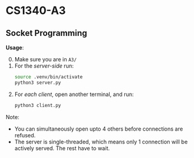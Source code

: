 # CS1340-A3

## Socket Programming

**Usage**:

0. Make sure you are in `A3/`
1. For the *server-side* run:
    ```bash
    source .venv/bin/activate
    python3 server.py
    ```
2. For *each client*, open another terminal, and run:
    ```bash
    python3 client.py
    ```

Note:
+ You can simultaneously open upto 4 others before connections are refused.
+ The server is single-threaded, which means only 1 connection will be actively served. The rest have to wait.